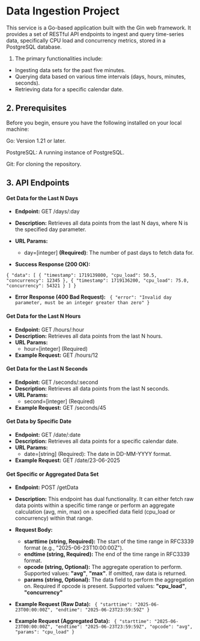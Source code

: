 # Data Ingestion Project 

This service is a Go-based application built with the Gin web framework. It provides a set of RESTful API endpoints to ingest and query time-series data, specifically CPU load and concurrency metrics, stored in a PostgreSQL database.

1. The primary functionalities include:

* Ingesting data sets for the past five minutes.
* Querying data based on various time intervals (days, hours, minutes, seconds).
* Retrieving data for a specific calendar date.

## 2. Prerequisites

Before you begin, ensure you have the following installed on your local machine:

Go: Version 1.21 or later.

PostgreSQL: A running instance of PostgreSQL.

Git: For cloning the repository.

## 3. API Endpoints

#### **Get Data for the Last N Days**

* **Endpoint:** GET /days/:day
* **Description:** Retrieves all data points from the last N days, where N is the specified day parameter.
* **URL Params:**
  * day=[integer] **(Required)**: The number of past days to fetch data for.

* **Success Response (200 OK):**

`{
"data": [
{
"timestamp": 1719139800,
"cpu_load": 50.5,
"concurrency": 12345
},
{
"timestamp": 1719136200,
"cpu_load": 75.0,
"concurrency": 54321
}
]
}`

* **Error Response (400 Bad Request):**
 ` {
  "error": "Invalid day parameter, must be an integer greater than zero"
  }`


#### Get Data for the Last N Hours

* **Endpoint:** GET /hours/:hour
* **Description:** Retrieves all data points from the last N hours.
* **URL Params:**
  * hour=[integer] (Required)
* **Example Request:** GET /hours/12

#### Get Data for the Last N Seconds

* **Endpoint:** GET /seconds/:second
* **Description:** Retrieves all data points from the last N seconds.
* **URL Params:**
  * second=[integer] (Required)
* **Example Request:** GET /seconds/45

#### Get Data by Specific Date

* **Endpoint:** GET /date/:date
* **Description:** Retrieves all data points for a specific calendar date.
* **URL Params:**
  * date=[string] (Required): The date in DD-MM-YYYY format.
* **Example Request:** GET /date/23-06-2025

#### Get Specific or Aggregated Data Set

* **Endpoint:** POST /getData
* **Description:** This endpoint has dual functionality. It can either fetch raw data points within a specific time range or perform an aggregate calculation (avg, min, max) on a specified data field (cpu_load or concurrency) within that range.
* **Request Body:**

  * **starttime (string, Required):** The start of the time range in RFC3339 format (e.g., "2025-06-23T10:00:00Z").
  * **endtime (string, Required):** The end of the time range in RFC3339 format.
  * **opcode (string, Optional):** The aggregate operation to perform. Supported values: **"avg"**, **"max"**. If omitted, raw data is returned.
  * **params (string, Optional):** The data field to perform the aggregation on. Required if opcode is present. Supported values: **"cpu_load"**, **"concurrency"**


* **Example Request (Raw Data):**
 ` {
  "starttime": "2025-06-23T00:00:00Z",
  "endtime": "2025-06-23T23:59:59Z"
  }`



* **Example Request (Aggregated Data):**
 ` {
  "starttime": "2025-06-23T00:00:00Z",
  "endtime": "2025-06-23T23:59:59Z",
  "opcode": "avg",
  "params": "cpu_load"
  }`